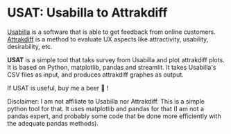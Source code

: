 # USAT: Usabilla to Attrakdiff

[Usabilla](https://usabilla.com/) is a software that is able to get feedback from online customers.
[Attrakdiff](http://www.attrakdiff.de/index-en.html) is a method to evaluate UX aspects like attractivity, usability, desirability, etc.

**USAT** is a simple tool that taks survey from Usabilla and plot attrakdiff plots. It is based on Python, matplotlib, pandas and streamlit.
It takes Usabilla's CSV files as input, and produces attrakdiff graphes as output.

If USAT is useful, buy me a beer 🍺 !

Disclaimer: I am not affiliate to Usabilla nor Attrakdiff. This is a simple python tool for that. It uses matplotlib and pandas for that (I am not a pandas expert, and probably some code that be done more efficiently with the adequate pandas methods).
